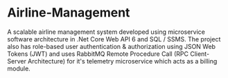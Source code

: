 # Airline-Management
A scalable airline management system developed using microservice software architecture in .Net Core Web API 6 and SQL / SSMS. The project also has role-based user authentication & authorization using JSON Web Tokens (JWT) and uses RabbitMQ Remote Procedure Call (RPC Client-Server Architecture) for it's telemetry microservice which acts as a billing module.
